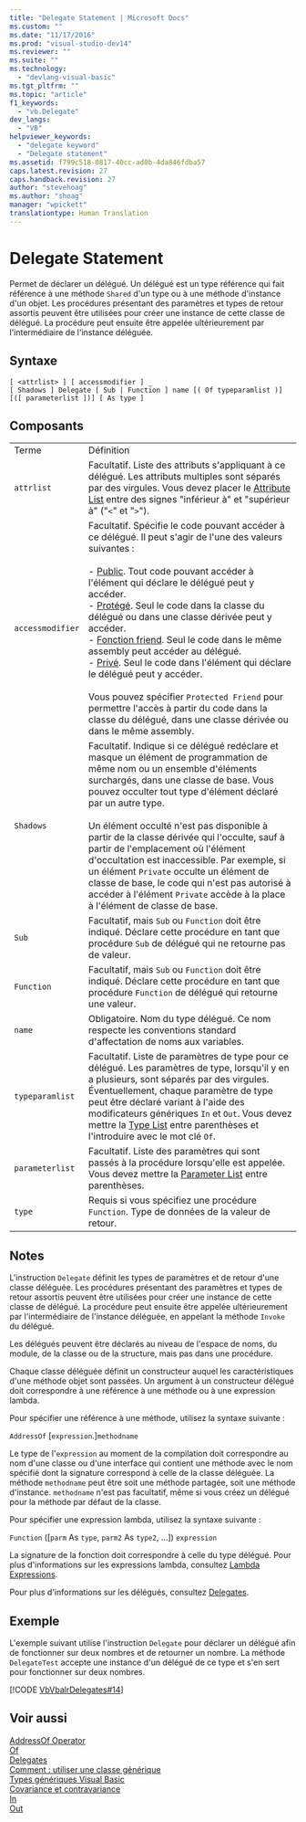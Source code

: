 ```yaml
---
title: "Delegate Statement | Microsoft Docs"
ms.custom: ""
ms.date: "11/17/2016"
ms.prod: "visual-studio-dev14"
ms.reviewer: ""
ms.suite: ""
ms.technology: 
  - "devlang-visual-basic"
ms.tgt_pltfrm: ""
ms.topic: "article"
f1_keywords: 
  - "vb.Delegate"
dev_langs: 
  - "VB"
helpviewer_keywords: 
  - "delegate keyword"
  - "Delegate statement"
ms.assetid: f799c518-0817-40cc-ad0b-4da846fdba57
caps.latest.revision: 27
caps.handback.revision: 27
author: "stevehoag"
ms.author: "shoag"
manager: "wpickett"
translationtype: Human Translation
---
```

# Delegate Statement
Permet de déclarer un délégué.  Un délégué est un type référence qui fait référence à une méthode `Shared` d'un type ou à une méthode d'instance d'un objet.  Les procédures présentant des paramètres et types de retour assortis peuvent être utilisées pour créer une instance de cette classe de délégué.  La procédure peut ensuite être appelée ultérieurement par l'intermédiaire de l'instance déléguée.  
  
## Syntaxe  
  
```  
[ <attrlist> ] [ accessmodifier ] _  
[ Shadows ] Delegate [ Sub | Function ] name [( Of typeparamlist )] [([ parameterlist ])] [ As type ]  
```  
  
## Composants  
  
|||  
|-|-|  
|Terme|Définition|  
|`attrlist`|Facultatif.  Liste des attributs s'appliquant à ce délégué.  Les attributs multiples sont séparés par des virgules.  Vous devez placer le [Attribute List](../../../visual-basic/language-reference/statements/attribute-list.md) entre des signes "inférieur à" et "supérieur à" \("`<`" et "`>`"\).|  
|`accessmodifier`|Facultatif.  Spécifie le code pouvant accéder à ce délégué.  Il peut s'agir de l'une des valeurs suivantes :<br /><br /> -   [Public](../../../visual-basic/language-reference/modifiers/public.md).  Tout code pouvant accéder à l'élément qui déclare le délégué peut y accéder.<br />-   [Protégé](../../../visual-basic/language-reference/modifiers/protected.md).  Seul le code dans la classe du délégué ou dans une classe dérivée peut y accéder.<br />-   [Fonction friend](../../../visual-basic/language-reference/modifiers/friend.md).  Seul le code dans le même assembly peut accéder au délégué.<br />-   [Privé](../../../visual-basic/language-reference/modifiers/private.md).  Seul le code dans l'élément qui déclare le délégué peut y accéder.<br /><br /> Vous pouvez spécifier `Protected Friend` pour permettre l'accès à partir du code dans la classe du délégué, dans une classe dérivée ou dans le même assembly.|  
|`Shadows`|Facultatif.  Indique si ce délégué redéclare et masque un élément de programmation de même nom ou un ensemble d'éléments surchargés, dans une classe de base.  Vous pouvez occulter tout type d'élément déclaré par un autre type.<br /><br /> Un élément occulté n'est pas disponible à partir de la classe dérivée qui l'occulte, sauf à partir de l'emplacement où l'élément d'occultation est inaccessible.  Par exemple, si un élément `Private` occulte un élément de classe de base, le code qui n'est pas autorisé à accéder à l'élément `Private` accède à la place à l'élément de classe de base.|  
|`Sub`|Facultatif, mais `Sub` ou `Function` doit être indiqué.  Déclare cette procédure en tant que procédure `Sub` de délégué qui ne retourne pas de valeur.|  
|`Function`|Facultatif, mais `Sub` ou `Function` doit être indiqué.  Déclare cette procédure en tant que procédure `Function` de délégué qui retourne une valeur.|  
|`name`|Obligatoire.  Nom du type délégué. Ce nom respecte les conventions standard d'affectation de noms aux variables.|  
|`typeparamlist`|Facultatif.  Liste de paramètres de type pour ce délégué.  Les paramètres de type, lorsqu'il y en a plusieurs, sont séparés par des virgules.  Éventuellement, chaque paramètre de type peut être déclaré variant à l'aide des modificateurs génériques `In` et `Out`.  Vous devez mettre la [Type List](../../../visual-basic/language-reference/statements/type-list.md) entre parenthèses et l'introduire avec le mot clé `Of`.|  
|`parameterlist`|Facultatif.  Liste des paramètres qui sont passés à la procédure lorsqu'elle est appelée.  Vous devez mettre la [Parameter List](../../../visual-basic/language-reference/statements/parameter-list.md) entre parenthèses.|  
|`type`|Requis si vous spécifiez une procédure `Function`.  Type de données de la valeur de retour.|  
  
## Notes  
 L'instruction `Delegate` définit les types de paramètres et de retour d'une classe déléguée.  Les procédures présentant des paramètres et types de retour assortis peuvent être utilisées pour créer une instance de cette classe de délégué.  La procédure peut ensuite être appelée ultérieurement par l'intermédiaire de l'instance déléguée, en appelant la méthode `Invoke` du délégué.  
  
 Les délégués peuvent être déclarés au niveau de l'espace de noms, du module, de la classe ou de la structure, mais pas dans une procédure.  
  
 Chaque classe déléguée définit un constructeur auquel les caractéristiques d'une méthode objet sont passées.  Un argument à un constructeur délégué doit correspondre à une référence à une méthode ou à une expression lambda.  
  
 Pour spécifier une référence à une méthode, utilisez la syntaxe suivante :  
  
 `AddressOf` \[`expression`.\]`methodname`  
  
 Le type de l'`expression` au moment de la compilation doit correspondre au nom d'une classe ou d'une interface qui contient une méthode avec le nom spécifié dont la signature correspond à celle de la classe déléguée.  La méthode `methodname` peut être soit une méthode partagée, soit une méthode d'instance.  `methodname` n'est pas facultatif, même si vous créez un délégué pour la méthode par défaut de la classe.  
  
 Pour spécifier une expression lambda, utilisez la syntaxe suivante :  
  
 `Function` \(\[`parm` As `type`, `parm2` As `type2`, ...\]\) `expression`  
  
 La signature de la fonction doit correspondre à celle du type délégué.  Pour plus d'informations sur les expressions lambda, consultez [Lambda Expressions](../../../visual-basic/programming-guide/language-features/procedures/lambda-expressions.md).  
  
 Pour plus d'informations sur les délégués, consultez [Delegates](../../../visual-basic/programming-guide/language-features/delegates/delegates.md).  
  
## Exemple  
 L'exemple suivant utilise l'instruction `Delegate` pour déclarer un délégué afin de fonctionner sur deux nombres et de retourner un nombre.  La méthode `DelegateTest` accepte une instance d'un délégué de ce type et s'en sert pour fonctionner sur deux nombres.  
  
 [!CODE [VbVbalrDelegates#14](../CodeSnippet/VS_Snippets_VBCSharp/VbVbalrDelegates#14)]  
  
## Voir aussi  
 [AddressOf Operator](../../../visual-basic/language-reference/operators/addressof-operator.md)   
 [Of](../../../visual-basic/language-reference/statements/of-clause.md)   
 [Delegates](../../../visual-basic/programming-guide/language-features/delegates/delegates.md)   
 [Comment : utiliser une classe générique](../../../visual-basic/programming-guide/language-features/data-types/how-to-use-a-generic-class.md)   
 [Types génériques Visual Basic](../../../visual-basic/programming-guide/language-features/data-types/generic-types.md)   
 [Covariance et contravariance](../Topic/Covariance%20and%20Contravariance%20\(C%23%20and%20Visual%20Basic\).md)   
 [In](../../../visual-basic/language-reference/modifiers/in-generic-modifier.md)   
 [Out](../../../visual-basic/language-reference/modifiers/out-generic-modifier.md)